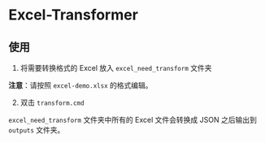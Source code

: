 # Excel-Transformer

## 使用

1. 将需要转换格式的 Excel 放入 `excel_need_transform` 文件夹

**注意**：请按照 `excel-demo.xlsx` 的格式编辑。

2. 双击 `transform.cmd`

`excel_need_transform` 文件夹中所有的 Excel 文件会转换成 JSON 之后输出到 `outputs` 文件夹。